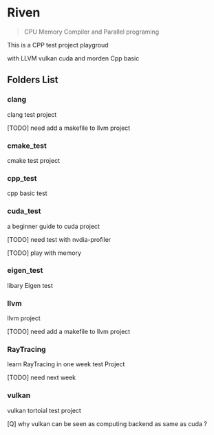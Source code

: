 # Riven 

> CPU Memory Compiler and Parallel programing 

This is a CPP test project playgroud

with LLVM vulkan cuda and morden Cpp basic   

## Folders List

### clang 

clang test project

[TODO] need add a makefile to llvm project

### cmake_test 

cmake test project

### cpp_test

cpp basic test

### cuda_test 

a beginner guide to cuda project 

[TODO] need test with nvdia-profiler  

[TODO] play with memory


### eigen_test

libary Eigen test

### llvm

llvm project 

[TODO] need add a makefile to llvm project

### RayTracing

learn RayTracing in one week test Project

[TODO] need next week

### vulkan 

vulkan tortoial test project

[Q] why vulkan can be seen as computing backend as same as cuda ? 


